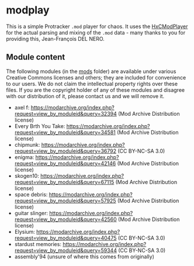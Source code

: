 # modplay

This is a simple Protracker `.mod` player for chaos. It uses the [HxCModPlayer](https://github.com/jfdelnero/HxCModPlayer) for the actual parsing and mixing of the `.mod` data - many thanks to you for providing this, Jean-François DEL NERO.

## Module content

The following modules (in the [mods](mods) folder) are available under various Creative Commons licenses and others; they are included for convenience to our users. We do not claim the intellectual property rights over these files. If you are the copyright holder of any of these modules and disagree with our distribution of it, please contact us and we will remove it.

- axel f: https://modarchive.org/index.php?request=view_by_moduleid&query=32394 (Mod Archive Distribution license)
- Every Brth You Take: https://modarchive.org/index.php?request=view_by_moduleid&query=34581 (Mod Archive Distribution license)
- chipmunk: https://modarchive.org/index.php?request=view_by_moduleid&query=36792 (CC BY-NC-SA 3.0)
- enigma: https://modarchive.org/index.php?request=view_by_moduleid&query=42146 (Mod Archive Distribution license)
- skogen10: https://modarchive.org/index.php?request=view_by_moduleid&query=67115 (Mod Archive Distribution license)
- space debris: https://modarchive.org/index.php?request=view_by_moduleid&query=57925 (Mod Archive Distribution license)
- guitar slinger: https://modarchive.org/index.php?request=view_by_moduleid&query=42560 (Mod Archive Distribution license)
- Elysium: https://modarchive.org/index.php?request=view_by_moduleid&query=40475 (CC BY-NC-SA 3.0)
- stardust memories: https://modarchive.org/index.php?request=view_by_moduleid&query=59344 (CC BY-NC-SA 3.0)
- assembly'94 (unsure of where this comes from originally)

